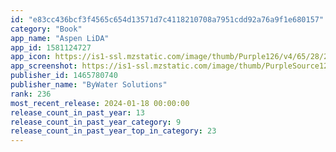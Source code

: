 ```yaml
---
id: "e83cc436bcf3f4565c654d13571d7c4118210708a7951cdd92a76a9f1e680157"
category: "Book"
app_name: "Aspen LiDA"
app_id: 1581124727
app_icon: https://is1-ssl.mzstatic.com/image/thumb/Purple126/v4/65/28/2b/65282b00-a960-d3c2-b821-f351e03b91a9/AppIcon-1x_U007emarketing-0-7-0-85-220.png/1024x1024bb.png
app_screenshot: https://is1-ssl.mzstatic.com/image/thumb/PurpleSource126/v4/78/41/87/784187e7-1955-b30c-dec6-d1d755031f77/c59d40a3-5a9e-4589-9da2-080fb195bde6_Simulator_Screenshot_-_iPhone_8_Plus_-_5.5_U0022_Display_-_2024-01-12_at_10.29.31.png/1242x2208bb.png
publisher_id: 1465780740
publisher_name: "ByWater Solutions"
rank: 236
most_recent_release: 2024-01-18 00:00:00
release_count_in_past_year: 13
release_count_in_past_year_category: 9
release_count_in_past_year_top_in_category: 23
---
```

